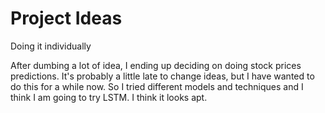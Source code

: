 # Project Ideas

Doing it individually 

After dumbing a lot of idea, I ending up deciding on doing stock prices predictions. It's probably a little late to change ideas, but I have wanted to do this for a while now. So I tried different models and techniques and I think I am going to try LSTM. I think it looks apt. 


